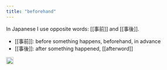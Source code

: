 ```yaml
---
title: "beforehand"
---
```


In Japanese I use opposite words: [[事前]] and [[事後]].

- [[事前]]: before something happens, beforehand, in advance
- [[事後]]: after something happened, [[afterword]]

<img src='https://scrapbox.io/api/pages/nishio/en/icon' alt='en.icon' height="19.5"/>